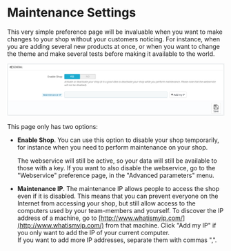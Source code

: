 # Maintenance Settings

This very simple preference page will be invaluable when you want to make changes to your shop without your customers noticing. For instance, when you are adding several new products at once, or when you want to change the theme and make several tests before making it available to the world.

![](../../../.gitbook/assets/45580485.png)

This page only has two options:

*   **Enable Shop**. You can use this option to disable your shop temporarily, for instance when you need to perform maintenance on your shop.

    The webservice will still be active, so your data will still be available to those with a key. If you want to also disable the webservice, go to the "Webservice" preference page, in the "Advanced parameters" menu.
* **Maintenance IP**. The maintenance IP allows people to access the shop even if it is disabled. This means that you can prevent everyone on the Internet from accessing your shop, but still allow access to the computers used by your team-members and yourself. To discover the IP address of a machine, go to [http://www.whatismyip.com/](http://www.whatismyip.com/) from that machine. Click "Add my IP" if you only want to add the IP of your current computer.\
  &#x20;If you want to add more IP addresses, separate them with commas ",".
